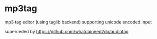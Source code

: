# mp3tag
mp3 tag editor (using taglib backend) supporting unicode encoded input

superceded by https://github.com/whatdoineed2do/audiotag
